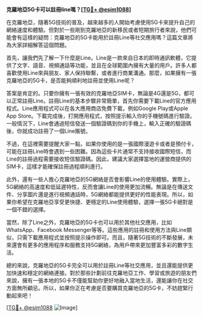 **克羅地亞5G卡可以註冊line嗎？[[TG💪+ @esim1088](https://t.me/s/esim1088)]**

在克羅地亞，隨著5G技術的普及，越來越多的人開始考慮使用5G卡來提升自己的網絡速度和體驗。但對於一些剛到克羅地亞的新移民或者短期旅行者來說，他們可能會有這樣的疑問：克羅地亞的5G卡能用於註冊Line等社交應用嗎？這篇文章將為大家詳細解答這個問題。

首先，讓我們先了解一下什麼是Line。Line是一款來自日本的即時通訊軟體，它提供了文字、語音、視頻通話等功能，並且在全球範圍內擁有大量的用戶。許多人都喜歡使用Line來與朋友、家人保持聯繫，或者進行商業溝通。那麼，如果擁有一張克羅地亞的5G卡，是否能夠順利地註冊並使用Line呢？

答案是肯定的。只要你擁有一張有效的克羅地亞SIM卡，無論是4G還是5G，都可以正常註冊Line。註冊Line的基本步驟非常簡單，首先你需要下載Line的官方應用程式。Line應用程式可以在各大應用商店免費下載，例如Google Play或Apple App Store。下載完成後，打開應用程式，按照提示輸入你的手機號碼進行驗證。一般情況下，Line會通過短信發送一個驗證碼到你的手機上，輸入正確的驗證碼後，你就成功註冊了一個Line賬號。

不過，在這裡需要提醒大家一點，如果你使用的是一張國際漫遊卡或者是預付卡，可能在註冊Line時會遇到一些困難。因為這些卡片通常不支持接收國際短信，而Line的註冊過程需要接收短信驗證碼。因此，建議大家選擇當地的運營商提供的SIM卡，這樣才能確保註冊過程順利進行。

此外，還有一些人擔心克羅地亞的5G網絡是否會影響Line的使用體驗。實際上，5G網絡的高速度和低延遲特性，反而會讓Line的使用更加流暢。無論是在傳送文件、分享圖片還是進行視頻通話時，5G網絡都能提供更好的性能表現。所以，如果你希望在克羅地亞享受更快捷、更穩定的Line使用體驗，選擇一張5G卡絕對是一個不錯的選擇。

當然，除了Line之外，克羅地亞的5G卡也可以用於其他社交應用，比如WhatsApp、Facebook Messenger等等。這些應用的註冊和使用方法與Line類似，只需下載應用程式並按照提示操作即可。而且，隨著5G技術的不斷發展，未來還會有更多的應用程序和服務支持5G網絡，為用戶帶來更加豐富多彩的數字生活。

總的來說，克羅地亞的5G卡完全可以用於註冊Line等社交應用，並且還能提供更加快速和穩定的網絡連接。對於那些計劃前往克羅地亞工作、學習或旅遊的朋友們來說，擁有一張本地的5G卡不僅能幫助你更好地融入當地生活，還能讓你在社交方面無所顧忌。所以，如果你正在考慮是否要購買克羅地亞的5G卡，不妨趕緊行動起來吧！

[[TG💪+ @esim1088](https://t.me/s/esim1088) ![Image](https://i.postimg.cc/4NQfJmqS/Snipaste-2025-05-13-00-14-12.png)]